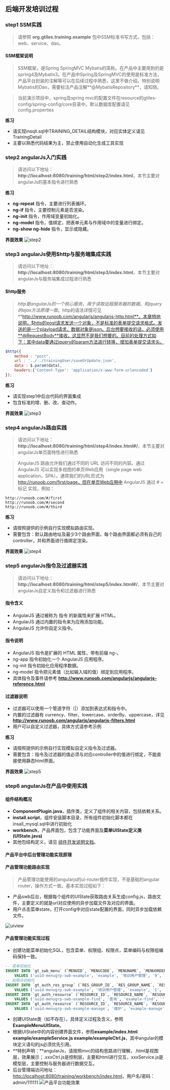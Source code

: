 ## 后端开发培训过程

### step1 SSM实践

> 请参照 **org.gtiles.training.example** 包中SSM标准书写方式，包括：web、service、dao。

#### SSM框架说明

> SSM框架，是Spring SpringMVC Mybatis的简称。在产品中主要用到的是spring4及Mybatis3。在产品中Spring及SpringMVC的使用是标准方法，产品平台封装的注解等可以在后续过程中熟悉，这里不做介绍。特别说明Mybatis的Dao，需要标注产品注解**@MybatisRepository**，请知晓。

> 当前演示项目中，spring及spring mvc的配置文件在resource的gtiles-config/spring-config/core目录中。默认数据库配置请见config.properties

**练习**
- 请实现insqll.sql中TRAINING_DETAIL结构模块，对应实体定义请见TrainingDetail
- 主要以熟悉代码结果为主，禁止使用自动化生成工具实现

### step2 angularJs入门实践

> 请访问以下地址： **http://localhost:8080/training/html/step2/index.html**，本节主要对angularJs的基本指令进行熟悉

**练习**
- **ng-repeat** 指令，主要进行列表循环。
- **ng-if** 指令，主要控制元素是否渲染。
- **ng-init** 指令，作用域变量初始化。
- **ng-model** 指令，值绑定，把表单元素与作用域中的变量进行绑定。
- **ng-show ng-hide** 指令，显示或隐藏。

**界面效果**
![step2](./files/step2.png)

### step3 angularJs使用$http与服务端集成实践

> 请访问以下地址： **http://localhost:8080/training/html/step3/index.html**，本节主要对angularJs与服务端集成过程进行熟悉

#### $http服务

> $http是angularJs的一个核心服务，用于读取远程服务器的数据。和jquery的ajax方法原理一致。$http的语法详情可见 **http://www.runoob.com/angularjs/angularjs-http.html**。本章特地说明，$http的post请求发送一个对象，不是标准的表单提交请求格式。发送的是一个playload请求，数据对象是json。后台想要接收的话，必须使用**@RequestBody**接收。这显然不是我们想要的。目前的处理方式如下：其中data要通过jquery的param方法进行转换，增加表单提交请求头。

```js
$http({
	method : "post",
	url : '../../trainingUser/saveOrUpdate.json',
	data : $.param(data),
	headers:{'Content-Type': 'application/x-www-form-urlencoded'}
});
```

**练习**
- 请实现step1中后台代码的界面集成
- 包含标准的增、删、改、查动作。

**界面效果**
![step3](./files/step3.png)

### step4 angularJs路由实践

> 请访问以下地址： **http://localhost:8080/training/html/step4/index.html#/**，本节主要对angularJs单页面特性进行熟悉

> AngularJS 路由允许我们通过不同的 URL 访问不同的内容。通过 AngularJS 可以实现多视图的单页Web应用（single page web application，SPA）。通常我们的URL形式为 http://runoob.com/first/page，但在单页Web应用中 AngularJS 通过 # + 标记 实现，例如：


```
http://runoob.com/#/first
http://runoob.com/#/second
http://runoob.com/#/third
```

**练习**
- 请按照提供的示例自行实现模拟路由实现。
- 需要包含：默认路由地址及最少3个路由界面，每个路由界面都必须有自己的controller，并和界面进行值绑定渲染。

**界面效果**
![step4](./files/step4.png)

### step5 angularJs指令及过滤器实践

> 请访问以下地址： **http://localhost:8080/training/html/step5/index.html#/**，本节主要对angularJs自定义指令和过滤器进行熟悉

#### 指令含义

- AngularJS 通过被称为 指令 的新属性来扩展 HTML。
- AngularJS 通过内置的指令来为应用添加功能。
- AngularJS 允许你自定义指令。

#### 指令说明

- AngularJS 指令是扩展的 HTML 属性，带有前缀 ng-。
- ng-app 指令初始化一个 AngularJS 应用程序。
- ng-init 指令初始化应用程序数据。
- ng-model 指令把元素值（比如输入域的值）绑定到应用程序。
- 具体指令及事件请参考 **http://www.runoob.com/angularjs/angularjs-reference.html**

#### 过滤器说明

- 过滤器可以使用一个管道字符（|）添加到表达式和指令中。
- 内置的过滤器有 currency、filter、lowercase、orderBy、uppercase，详见 **http://www.runoob.com/angularjs/angularjs-filters.html**
- 用户可以自定义过滤器，具体方式请参考示例

**练习**
- 请按照提供的示例自行实现模拟自定义指令及过滤器。
- 需要包含：指令及过滤器的值必须与对应controller中的值进行绑定，不能直接使用静态html界面。

**界面效果**
![step5](./files/step5.png)

### step6 angularJs在产品中使用实践

#### 组件结构概况

- **ComponentPlugin.java**，插件类，定义了组件的相关内容，包括依赖关系。
- **install.script**，组件安装脚本目录，所有组件初始化脚本都在insall_mysql.sql中进行初始化
- **workbench**，产品界面包，包含了功能界面及**菜单UIState定义类(UIState.java)**
- 其他包结构定义，请见 [组件开发说明文档](./files/快来学组件开发说明.doc)。

#### 产品平台中后台管理功能实现原理

#### 产品管理功能路由实现

> 产品管理功能使用的angularjs的ui-router插件实现，不是基础的angular router，操作方式一致。基本实现过程如下：

- 产品swb后台，根据每个组件的UIState获取路由关系生成config.js，路由文件，主要定义的就是url对应使用的异步加载文件及对应的界面。
- 用户点击菜单state，打开config中对应state配置的界面，同时异步加载依赖文件。

![uiview](./files/uiview.png)

#### 产品管理功能实现过程

- 创建功能菜单初始化SQL，包含菜单、权限组、权限点，菜单编码与权限组编码保持一致。

```sql
-- 菜单初始化
INSERT INTO `gt_swb_menu` (`MENUID`, `MENUCODE`, `MENUNAME`, `MENUORDER`, `ISSHOW`, `MENUGRPID`, `LINK_MENU_ID`, `MENU_ICON`, `SUB_MENU_GROUP`) 
	VALUES ('uuid-menugrp-swb-example', 'example', '培训用户管理', '9', '1', 'uuid-menugrp-swb', NULL, 'iconfont icon-kaoshijilu', '');
-- 权限点初始化
INSERT INTO `gt_auth_res_group` (`RES_GROUP_ID`, `RES_GROUP_NAME`, `RES_GROUP_CODE`, `RES_GROUP_TYPE`, `OPERATOR`, `OPERATOR_ID`, `UPDATE_TIME`) 
	VALUES ('uuid-menugrp-swb-example', '培训用户管理', 'example', '1', 'admin', 'admin', '2016-08-12 14:05:51');
INSERT INTO `gt_auth_resource` (`RESOURCE_ID`, `RESOURCE_NAME`, `RESOURCE_CODE`, `RESOURCE_VALUE`, `DESCRIPTION`, `IS_AUDIT_LOG`, `RES_GROUP_ID`, `OPERATOR`, `OPERATOR_ID`, `UPDATE_TIME`) 
	VALUES ('uuid-menugrp-swb-example-find', '查询', 'example-find', '', '查询', '2', 'uuid-menugrp-swb-example', 'admin', 'admin', '2016-08-12 14:14:52');
INSERT INTO `gt_auth_resource` (`RESOURCE_ID`, `RESOURCE_NAME`, `RESOURCE_CODE`, `RESOURCE_VALUE`, `DESCRIPTION`, `IS_AUDIT_LOG`, `RES_GROUP_ID`, `OPERATOR`, `OPERATOR_ID`, `UPDATE_TIME`) 
	VALUES ('uuid-menugrp-swb-example-manage', '维护', 'example-manage', '', '维护', '2', 'uuid-menugrp-swb-example', 'admin', 'admin', '2016-08-12 14:14:52');
```
- 创建UIState类（如不存在），具体定义过程及含义，参照**ExampleMenuUIState**。
- 根据UIState中的内容创建界面文件，参照**example/index.html example/exampleService.js example/exampleCtrl.js**，其中angular的模块定义语句的js必须优先引用。
- **特别声明：**angularJs，请按照mvc的结构思路进行理解，.html是视图层，效果展示；.xxxCtrl.js是控制层，主要和html进行交互，xxxService.js是模型层，主要控制与服务器进行数据交互。
- 后台管理端访问地址：[http://localhost:8080/training/workbench/index.html](http://localhost:8080/training/workbench/index.html)，用户名/密码：admin/111111
![产品平台功能效果](./files/产品平台功能效果.png)
